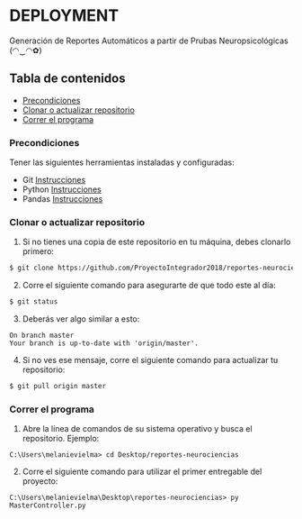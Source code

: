 # DEPLOYMENT

Generación de Reportes Automáticos a partir de Prubas Neuropsicológicas (◠‿◠✿)

## Tabla de contenidos

* [Precondiciones](#precondiciones)
* [Clonar o actualizar repositorio](#clonar-o-actualizar-repositorio)
* [Correr el programa](#correr-el-programa)

### Precondiciones

Tener las siguientes herramientas instaladas y configuradas:

* Git [Instrucciones](https://git-scm.com/book/en/v2/Getting-Started-Installing-Git)
* Python [Instrucciones](https://www.python.org/downloads/)
* Pandas [Instrucciones](https://pandas.pydata.org/pandas-docs/version/0.23.3/install.html)

### Clonar o actualizar repositorio

1. Si no tienes una copia de este repositorio en tu máquina, debes clonarlo primero:

```bash
$ git clone https://github.com/ProyectoIntegrador2018/reportes-neurociencias.git
```

2. Corre el siguiente comando para asegurarte de que todo este al día:

```bash
$ git status
```

3. Deberás ver algo similar a esto: 

```
On branch master
Your branch is up-to-date with 'origin/master'.
```

4. Si no ves ese mensaje, corre el siguiente comando para actualizar tu repositorio:

```bash
$ git pull origin master
```

### Correr el programa

1. Abre la línea de comandos de su sistema operativo y busca el repositorio. Ejemplo:
```
C:\Users\melanievielma> cd Desktop/reportes-neurociencias
```
2. Corre el siguiente comando para utilizar el primer entregable del proyecto:
```
C:\Users\melanievielma\Desktop\reportes-neurociencias> py MasterController.py
```